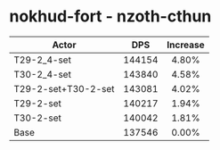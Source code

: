 # nokhud-fort - nzoth-cthun
| Actor | DPS | Increase |
|---|:---:|:---:|
|T29-2_4-set|144154|4.80%|
|T30-2_4-set|143840|4.58%|
|T29-2-set+T30-2-set|143081|4.02%|
|T29-2-set|140217|1.94%|
|T30-2-set|140042|1.81%|
|Base|137546|0.00%|
